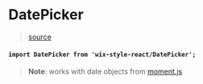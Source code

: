 # DatePicker

> [source](https://github.com/wix/wix-style-react/blob/master/src/DatePicker/DatePicker.js)

#### `import DatePicker from 'wix-style-react/DatePicker';`

> __Note__: works with date objects from [moment.js](https://momentjs.com/)
